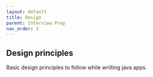 ```yaml
---
layout: default
title: Design
parent: Interview Prep
nav_order: 3
---
```

## Design principles

Basic design principles to follow while wriiting java apps.